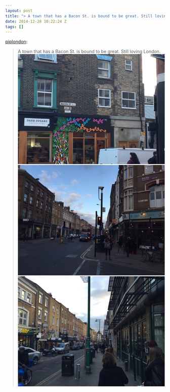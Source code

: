 ```yaml
---
layout: post
title: "> A town that has a Bacon St. is bound to be great. Still loving London."
date: 2014-12-28 10:22:24 Z
tags: []
---
```

[piplondon](http://pipobscure.uk/post/105691058822/a-town-that-has-a-bacon-st-is-bound-to-be-great):

> A town that has a Bacon St. is bound to be great. Still loving London.
![](/media/2014/12/106401250044_0.jpg)
![](/media/2014/12/106401250044_1.jpg)
![](/media/2014/12/106401250044_2.jpg)
